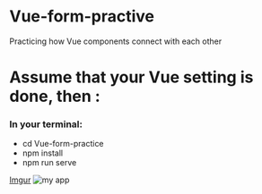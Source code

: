 # Vue-form-practive
<p>Practicing how Vue components connect with each other</p>


<h1> Assume that your Vue setting is done, then : </h1>

<h3>In your terminal:</h3>
<ul>
  <li>cd Vue-form-practice</li>
  <li>npm install</li>
  <li>npm run serve</li>
</ul>

[Imgur](https://i.imgur.com/hWYZDM0.jpg)
<img src="https://i.imgur.com/hWYZDM0.jpg" alt="my app">
